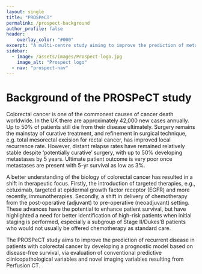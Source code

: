 ```yaml
---
layout: single
title: "PROSPeCT"
permalink: /prospect-background
author_profile: false
header:
    overlay_color: "#000"
excerpt: "A multi-centre study aiming to improve the prediction of metastatic disease in primary colorectal cancer"
sidebar:
  - image: /assets/images/Prospect-logo.jpg
    image_alt: "Prospect logo"
  - nav: "prospect-nav"
---
```


# Background of the PROSPeCT study

Colorectal cancer is one of the commonest causes of cancer death worldwide. In the UK there are approximately 42,000 new cases annually. Up to 50% of patients still die from their disease ultimately. Surgery remains the mainstay of curative treatment, and refinement in surgical technique, e.g. total mesorectal excision for rectal cancer, has improved local recurrence rate. However, distant relapse rates have remained relatively stable despite ‘potentially curative’ surgery, with up to 50% developing metastases by 5 years. Ultimate patient outcome is very poor once metastases are present with 5-yr survival as low as 3%. 

A better understanding of the biology of colorectal cancer has resulted in a shift in therapeutic focus. Firstly, the introduction of targeted therapies, e.g., cetuximab, targeted at epidermal growth factor receptor (EGFR) and more recently, immunotherapies. Secondly, a shift in delivery of chemotherapy from the post-operative (adjuvant) to pre-operative (neoadjuvant) setting. These advances have the potential to enhance patient survival, but have highlighted a need for better identification of high-risk patients when initial staging is performed, especially a subgroup of Stage II/Dukes’B patients who would not usually be offered chemotherapy as standard care. 

The PROSPeCT study aims to improve the prediction of recurrent disease in patients with colorectal cancer by developing a prognostic model based on disease-free survival, via evaluation of conventional predictive clinicopathological variables and novel imaging variables resulting from Perfusion CT.

